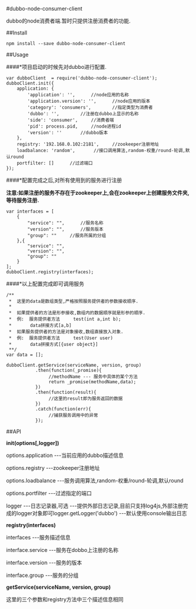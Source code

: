 #dubbo-node-consumer-client

dubbo的node消费者端.暂时只提供注册消费者的功能.

##Install

```
npm install --save dubbo-node-consumer-client
```

##Usage

####*项目启动的时候先对dubbo进行配置.

```
var dubboClient  = require('dubbo-node-consumer-client');
dubboClient.init({
    application: {
        'application': '',      //node应用的名称
        'application.version': '',      //node应用的版本
        'category': 'consumers',        //指定类型为消费者
        'dubbo': '',        //注册在dubbo上显示的名称
        'side': 'consumer',     //消费者端
        'pid': process.pid,     //node进程id
        'version': ''       //dubbo版本
    },
    registry: '192.168.0.102:2181',     //zookeeper注册地址
    loadbalance: 'random',       //接口调用算法,random-权重/round-轮调,默认round
    portfilter: []      //过滤端口
});
```

####*配置完成之后,对所有使用到的服务进行注册

**注意:如果注册的服务不存在于zookeeper上,会在zookeeper上创建服务文件夹,等待服务注册.**

```
var interfaces = [
    {
        "service": "",      //服务名称
        "version": "",      //服务版本
        "group": ""     //服务所属的分组
    },{
        "service": "",
        "version": "",
        "group": ""
    }
];
dubboClient.registry(interfaces);
```

####*以上配置完成即可调用服务

```
/**
 *  这里的data是数组类型,严格按照服务提供者的参数接收顺序.
 *
 *  如果提供者的方法是形参接收,数组内的数据顺序就是形参的顺序.
 *  例:  服务提供者方法     test(int a,int b);
 *       data拼接方式[a,b]
 *  如果服务提供者的方法是对象接收,数组直接放入对象.
 *  例:  服务提供者方法     test(User user)
 *       data拼接方式[{user object}]
 **/
var data = [];

dubboClient.getService(serviceName, version, group)
           .then(function(_promise){
                //methodName --- 服务中具体的某个方法
                return _promise(methodName,data);
           })
           .then(function(result){
                //这里的result即为服务返回的数据
           })
           .catch(function(err){
                //捕获服务调用中的异常
           });
```

##API

**init(options[,logger])**

options.application
---当前应用的dubbo描述信息

options.registry
---zookeeper注册地址

options.loadbalance
---服务调用算法,random-权重/round-轮调,默认round

options.portfilter
---过滤指定的端口

logger
---日志记录器,可选
---提供外部日志记录,目前只支持log4js,外部注册完成的logger对象即可logger.getLogger('dubbo')
---默认使用console输出日志

**registry(interfaces)**

interfaces
---服务描述信息

interface.service
---服务在dobbo上注册的名称

interface.version
---服务的版本

interface.group
---服务的分组

**getService(serviceName, version, group)**

这里的三个参数和registry方法中三个描述信息相同

